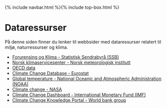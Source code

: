{% include navbar.html %}{% include top-box.html %}

# Dataressurser
På denne siden finner du lenker til webbsider med dataressurser relatert til miljø, naturressurser og klima. 
* [Forurensing og Klima - Statistisk Sendrabyrå (SSB)](https://www.ssb.no/natur-og-miljo/forurensning-og-klima)
* [Norsk klimaservicesenter - Norsk meteorologisk institutt](https://seklima.met.no/)
* [OECD data](https://www.oecd.org/en/data/indicators.html?orderBy=mostRelevant&page=0&facetTags=oecd-policy-areas%3Apa8)
* [Climate Change Database - Eurostat](https://ec.europa.eu/eurostat/web/climate-change/database)
* [Global temperature - National Oceanic and Atmospheric Administration (NOAA)](https://www.ncei.noaa.gov/products/land-based-station/noaa-global-temp)
* [Climate change - NASA](https://science.nasa.gov/climate-change/)
* [Climate Change Dashboard - International Monetary Fund (IMF)](https://climatedata.imf.org/)
* [Climate Change Knowledge Portal - World bank group](https://climateknowledgeportal.worldbank.org/)
